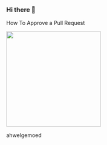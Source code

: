 ### Hi there 👋

<!--
**ahwelgemoed/ahwelgemoed** is a ✨ _special_ ✨ repository because its `README.md` (this file) appears on your GitHub profile.

Here are some ideas to get you started:

- 🔭 I’m currently working on ...
- 🌱 I’m currently learning ...
- 👯 I’m looking to collaborate on ...
- 🤔 I’m looking for help with ...
- 💬 Ask me about ...
- 📫 How to reach me: ...
- 😄 Pronouns: ...
- ⚡ Fun fact: ...
-->


How To Approve a Pull Request

<a href="https://gph.is/2HSN09z"><img src="https://gph.is/2HSN09z" align="center" width="250" ></a>


ahwelgemoed
